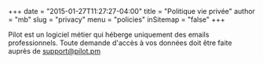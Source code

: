 +++
date        = "2015-01-27T11:27:27-04:00"
title       = "Politique vie privée"
author      = "mb"
slug        = "privacy"
menu        = "policies"
inSitemap   = "false"
+++

Pilot est un logiciel métier qui héberge uniquement des emails professionnels.
Toute demande d'accès à vos données doit être faite auprès de support@pilot.pm

